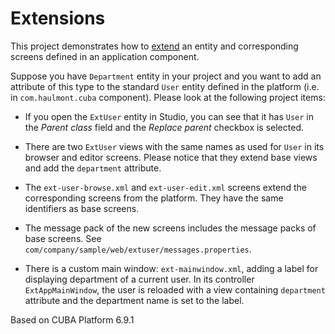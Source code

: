 # Extensions

This project demonstrates how to [extend](https://doc.cuba-platform.com/manual-6.3/extension.html) an entity and corresponding screens defined in an application component.

Suppose you have `Department` entity in your project and you want to add an attribute of this type to the standard `User` entity defined in the platform (i.e. in `com.haulmont.cuba` component). Please look at the following project items:

- If you open the `ExtUser` entity in Studio, you can see that it has `User` in the *Parent class* field and the *Replace parent* checkbox is selected.

- There are two `ExtUser` views with the same names as used for `User` in its browser and editor screens. Please notice that they extend base views and add the `department` attribute.

- The `ext-user-browse.xml` and `ext-user-edit.xml` screens extend the corresponding screens from the platform. They have the same identifiers as base screens.

- The message pack of the new screens includes the message packs of base screens. See `com/company/sample/web/extuser/messages.properties`.

- There is a custom main window: `ext-mainwindow.xml`, adding a label for displaying department of a current user. In its controller `ExtAppMainWindow`, the user is reloaded with a view containing `department` attribute and the department name is set to the label.

Based on CUBA Platform 6.9.1
